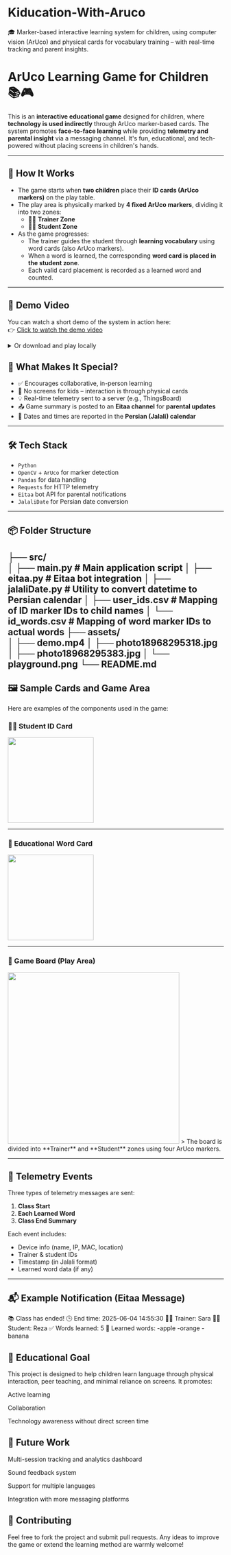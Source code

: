 # Kiducation-With-Aruco
🎓 Marker-based interactive learning system for children, using computer vision (ArUco) and physical cards for vocabulary training – with real-time tracking and parent insights.

# ArUco Learning Game for Children 📚🎮

This is an **interactive educational game** designed for children, where **technology is used indirectly** through ArUco marker-based cards. The system promotes **face-to-face learning** while providing **telemetry and parental insight** via a messaging channel. It's fun, educational, and tech-powered without placing screens in children's hands.

---

## 📌 How It Works

- The game starts when **two children** place their **ID cards (ArUco markers)** on the play table.
- The play area is physically marked by **4 fixed ArUco markers**, dividing it into two zones:
  - 👩‍🏫 **Trainer Zone**
  - 👨‍🎓 **Student Zone**
- As the game progresses:
  - The trainer guides the student through **learning vocabulary** using word cards (also ArUco markers).
  - When a word is learned, the corresponding **word card is placed in the student zone**.
  - Each valid card placement is recorded as a learned word and counted.

---

## 🎥 Demo Video

You can watch a short demo of the system in action here:  
👉 [Click to watch the demo video](assets/demo.mp4)

<details>
  <summary>Or download and play locally</summary>

  Right-click the link above and choose "Save link as" to download.
</details>

## 🧠 What Makes It Special?

- ✅ Encourages collaborative, in-person learning  
- 🧒 No screens for kids – interaction is through physical cards  
- 💡 Real-time telemetry sent to a server (e.g., ThingsBoard)  
- 📤 Game summary is posted to an **Eitaa channel** for **parental updates**  
- 📅 Dates and times are reported in the **Persian (Jalali) calendar**  

---

## 🛠 Tech Stack

- `Python`  
- `OpenCV` + `ArUco` for marker detection  
- `Pandas` for data handling  
- `Requests` for HTTP telemetry  
- `Eitaa` bot API for parental notifications  
- `JalaliDate` for Persian date conversion  

---

## 📦 Folder Structure


├── src/               
│   ├── main.py # Main application script
│   ├── eitaa.py # Eitaa bot integration
│   ├── jalaliDate.py # Utility to convert datetime to Persian calendar
│   ├── user_ids.csv # Mapping of ID marker IDs to child names
│   └── id_words.csv # Mapping of word marker IDs to actual words
├── assets/             
│   ├── demo.mp4
│   ├── photo18968295318.jpg
│   ├── photo18968295383.jpg
│   └── playground.png
└── README.md 
---

## 🖼️ Sample Cards and Game Area

Here are examples of the components used in the game:

### 👨‍🎓 Student ID Card  
<img src="assets/photo18968295318.jpg" width="200"/>

---

### 🍎 Educational Word Card  
<img src="assets/photo18968295383.jpg" width="200"/>

---

### 🧩 Game Board (Play Area)  
<img src="assets/playground.png" width="400"/>
> The board is divided into **Trainer** and **Student** zones using four ArUco markers.

---

## 🔄 Telemetry Events

Three types of telemetry messages are sent:

1. **Class Start**  
2. **Each Learned Word**  
3. **Class End Summary**  

Each event includes:

- Device info (name, IP, MAC, location)  
- Trainer & student IDs  
- Timestamp (in Jalali format)  
- Learned word data (if any)  

---

## 📬 Example Notification (Eitaa Message)

📚 Class has ended!
🕒 End time: 2025-06-04 14:55:30
👩‍🏫 Trainer: Sara
👨‍🎓 Student: Reza
✅ Words learned: 5
📖 Learned words:
-apple
-orange
-banana

## 🧠 Educational Goal
This project is designed to help children learn language through physical interaction, peer teaching, and minimal reliance on screens. It promotes:

Active learning

Collaboration

Technology awareness without direct screen time

## 📌 Future Work
Multi-session tracking and analytics dashboard

Sound feedback system

Support for multiple languages

Integration with more messaging platforms

## 🤝 Contributing
Feel free to fork the project and submit pull requests. Any ideas to improve the game or extend the learning method are warmly welcome!